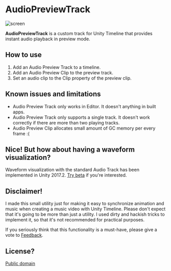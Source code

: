 AudioPreviewTrack
=================

![screen](https://i.imgur.com/Lrc6068.png)

**AudioPreviewTrack** is a custom track for Unity Timeline that provides
instant audio playback in preview mode.

How to use
----------

1. Add an Audio Preview Track to a timeline.
2. Add an Audio Preview Clip to the preview track.
3. Set an audio clip to the Clip property of the preview clip.

Known issues and limitations
----------------------------

- Audio Preview Track only works in Editor. It doesn't anything in built apps.
- Audio Preview Track only supports a single track. It doesn't work correctly
  if there are more than two playing tracks.
- Audio Preview Clip allocates small amount of GC memory per every frame :(

Nice! But how about having a waveform visualization?
----------------------------------------------------

Waveform visualization with the standard Audio Track has been implemented in
Unity 2017.2. [Try beta] if you're interested.

[Try beta]: https://unity3d.com/unity/beta

Disclaimer!
-----------

I made this small utility just for making it easy to synchronize animation and
music when creating a music video with Unity Timeline. Please don't expect that
it's going to be more than just a utility. I used dirty and hackish tricks to
implement it, so that it's not recommended for practical purposes.

If you seriously think that this functionality is a must-have, please give a
vote to [Feedback].

[Feedback]: https://feedback.unity3d.com/

License?
--------

[Public domain](http://unlicense.org)
